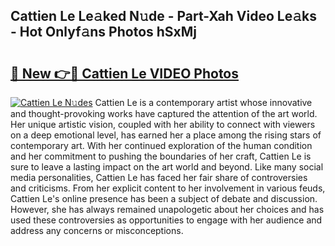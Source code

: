 ## Cattien Le Le𝚊ked N𝚞de - Part-Xah Video Le𝚊ks - Hot Onlyf𝚊ns Photos hSxMj

# <h2><a href="http://ab33562.deff.icu/?id=Cattien+Le">🔗 New 👉🔴 Cattien Le VIDEO Photos</a></h2>

[![Cattien Le N𝚞des](https://i.imgur.com/rIISA9y.gif)](http://ab33562.deff.icu/?id=Cattien+Le)
Cattien Le is a contemporary artist whose innovative and thought-provoking works have captured the attention of the art world. Her unique artistic vision, coupled with her ability to connect with viewers on a deep emotional level, has earned her a place among the rising stars of contemporary art. With her continued exploration of the human condition and her commitment to pushing the boundaries of her craft, Cattien Le is sure to leave a lasting impact on the art world and beyond. Like many social media personalities, Cattien Le has faced her fair share of controversies and criticisms. From her explicit content to her involvement in various feuds, Cattien Le's online presence has been a subject of debate and discussion. However, she has always remained unapologetic about her choices and has used these controversies as opportunities to engage with her audience and address any concerns or misconceptions.
